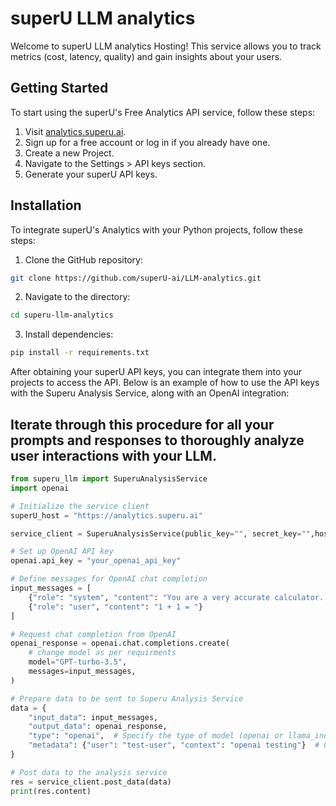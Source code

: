 # superU LLM analytics

Welcome to superU LLM analytics Hosting! This service allows you to track metrics (cost, latency, quality) and gain insights about your users.
## Getting Started

To start using the superU's Free Analytics API service, follow these steps:

1. Visit [analytics.superu.ai](https://analytics.superu.ai).
2. Sign up for a free account or log in if you already have one.
3. Create a new Project.
4. Navigate to the Settings > API keys section.
5. Generate your superU API keys.

## Installation

To integrate superU's Analytics with your Python projects, follow these steps:

1. Clone the GitHub repository:

```bash
git clone https://github.com/superU-ai/LLM-analytics.git
```

2. Navigate to the directory:

```bash
cd superu-llm-analytics
```

3. Install dependencies:

```bash
pip install -r requirements.txt
```

After obtaining your superU API keys, you can integrate them into your projects to access the API. Below is an example of how to use the API keys with the Superu Analysis Service, along with an OpenAI integration:

## Iterate through this procedure for all your prompts and responses to thoroughly analyze user interactions with your LLM.

```python
from superu_llm import SuperuAnalysisService
import openai

# Initialize the service client
superU_host = "https://analytics.superu.ai" 

service_client = SuperuAnalysisService(public_key="", secret_key="",host=superU_host)

# Set up OpenAI API key
openai.api_key = "your_openai_api_key"

# Define messages for OpenAI chat completion
input_messages = [
    {"role": "system", "content": "You are a very accurate calculator. You output only the result of the calculation."},
    {"role": "user", "content": "1 + 1 = "}
]

# Request chat completion from OpenAI
openai_response = openai.chat.completions.create(
    # change model as per requirments
    model="GPT-turbo-3.5",
    messages=input_messages,
)

# Prepare data to be sent to Superu Analysis Service
data = {
    "input_data": input_messages,
    "output_data": openai_response,
    "type": "openai",  # Specify the type of model (openai or llama_index)
    "metadata": {"user": "test-user", "context": "openai testing"}  # Optional metadata
}

# Post data to the analysis service
res = service_client.post_data(data)
print(res.content)
```
